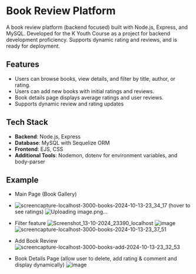 # Book Review Platform

A book review platform (backend focused) built with Node.js, Express, and MySQL. Developed for the K Youth Course as a project for backend development proficiency. Supports dynamic rating and reviews, and is ready for deployment.

## Features

- Users can browse books, view details, and filter by title, author, or rating.
- Users can add new books with initial ratings and reviews.
- Book details page displays average ratings and user reviews.
- Supports dynamic review and rating updates

## Tech Stack

- **Backend**: Node.js, Express
- **Database**: MySQL with Sequelize ORM
- **Frontend**: EJS, CSS
- **Additional Tools**: Nodemon, dotenv for environment variables, and body-parser

## Example
- Main Page (Book Gallery)
- ![screencapture-localhost-3000-books-2024-10-13-23_34_17](https://github.com/user-attachments/assets/636402af-c1ad-411a-bbea-0a55d8dca55a)
(hover to see ratings)
![Uploading image.png…]()
- Filter feature
![Screenshot_13-10-2024_23390_localhost](https://github.com/user-attachments/assets/c125b75c-1d12-4609-b8c7-5ca9b05c016a)
![image](https://github.com/user-attachments/assets/6c838f8a-6e07-411b-bc24-2db55bc1dfc3)
![screencapture-localhost-3000-books-2024-10-13-23_37_51](https://github.com/user-attachments/assets/98ed32bf-061c-4537-9056-9d046f591ca6)
- Add Book Review
![screencapture-localhost-3000-books-add-2024-10-13-23_32_53](https://github.com/user-attachments/assets/3162c97e-e718-426c-9ba5-5553f73e25d7)

- Book Details Page (allow user to delete, add rating & comment and display dynamically)
![image](https://github.com/user-attachments/assets/e1f2abf9-ae81-4233-a5dc-ac8d1f4ec196)

